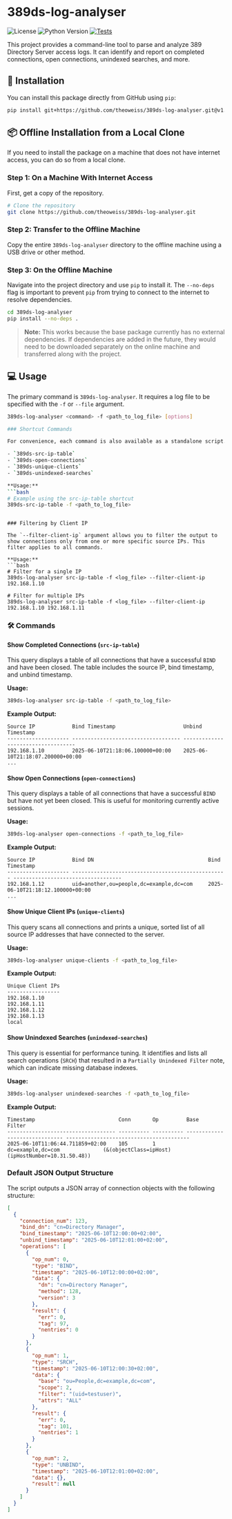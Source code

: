 # 389ds-log-analyser

![License](https://img.shields.io/badge/license-MIT-blue.svg)
![Python Version](https://img.shields.io/badge/python-3.9%2B-blue)
[![Tests](https://github.com/theoweiss/389ds-log-analyser/actions/workflows/ci.yml/badge.svg)](https://github.com/theoweiss/389ds-log-analyser/actions/workflows/ci.yml)

This project provides a command-line tool to parse and analyze 389 Directory Server access logs. It can identify and report on completed connections, open connections, unindexed searches, and more.

## 💾 Installation

You can install this package directly from GitHub using `pip`:

```bash
pip install git+https://github.com/theoweiss/389ds-log-analyser.git@v1.0.0
```

## 📦 Offline Installation from a Local Clone

If you need to install the package on a machine that does not have internet access, you can do so from a local clone.

### Step 1: On a Machine With Internet Access

First, get a copy of the repository.

```bash
# Clone the repository
git clone https://github.com/theoweiss/389ds-log-analyser.git
```

### Step 2: Transfer to the Offline Machine

Copy the entire `389ds-log-analyser` directory to the offline machine using a USB drive or other method.

### Step 3: On the Offline Machine

Navigate into the project directory and use `pip` to install it. The `--no-deps` flag is important to prevent `pip` from trying to connect to the internet to resolve dependencies.

```bash
cd 389ds-log-analyser
pip install --no-deps .
```

> **Note:** This works because the base package currently has no external dependencies. If dependencies are added in the future, they would need to be downloaded separately on the online machine and transferred along with the project.

## 💻 Usage

The primary command is `389ds-log-analyser`. It requires a log file to be specified with the `-f` or `--file` argument.

```bash
389ds-log-analyser <command> -f <path_to_log_file> [options]

### Shortcut Commands

For convenience, each command is also available as a standalone script. This allows for more direct invocation of a specific query.

- `389ds-src-ip-table`
- `389ds-open-connections`
- `389ds-unique-clients`
- `389ds-unindexed-searches`

**Usage:**
```bash
# Example using the src-ip-table shortcut
389ds-src-ip-table -f <path_to_log_file>
```
```

### Filtering by Client IP

The `--filter-client-ip` argument allows you to filter the output to show connections only from one or more specific source IPs. This filter applies to all commands.

**Usage:**
```bash
# Filter for a single IP
389ds-log-analyser src-ip-table -f <log_file> --filter-client-ip 192.168.1.10

# Filter for multiple IPs
389ds-log-analyser src-ip-table -f <log_file> --filter-client-ip 192.168.1.10 192.168.1.11
```

### 🛠️ Commands


#### Show Completed Connections (`src-ip-table`)

This query displays a table of all connections that have a successful `BIND` and have been closed. The table includes the source IP, bind timestamp, and unbind timestamp.

**Usage:**
```bash
389ds-log-analyser src-ip-table -f <path_to_log_file>
```

**Example Output:**
```
Source IP            Bind Timestamp                      Unbind Timestamp
-------------------- ----------------------------------- -----------------------------------
192.168.1.10         2025-06-10T21:18:06.100000+00:00    2025-06-10T21:18:07.200000+00:00
... 
```

#### Show Open Connections (`open-connections`)

This query displays a table of all connections that have a successful `BIND` but have not yet been closed. This is useful for monitoring currently active sessions.

**Usage:**
```bash
389ds-log-analyser open-connections -f <path_to_log_file>
```

**Example Output:**
```
Source IP            Bind DN                                     Bind Timestamp
-------------------- -------------------------------------------------- -----------------------------------
192.168.1.12         uid=another,ou=people,dc=example,dc=com     2025-06-10T21:18:12.100000+00:00
... 
```

#### Show Unique Client IPs (`unique-clients`)

This query scans all connections and prints a unique, sorted list of all source IP addresses that have connected to the server.

**Usage:**
```bash
389ds-log-analyser unique-clients -f <path_to_log_file>
```

**Example Output:**
```
Unique Client IPs
-----------------
192.168.1.10
192.168.1.11
192.168.1.12
192.168.1.13
local
```

#### Show Unindexed Searches (`unindexed-searches`)

This query is essential for performance tuning. It identifies and lists all search operations (`SRCH`) that resulted in a `Partially Unindexed Filter` note, which can indicate missing database indexes.

**Usage:**
```bash
389ds-log-analyser unindexed-searches -f <path_to_log_file>
```

**Example Output:**
```
Timestamp                           Conn       Op         Base                           Filter
----------------------------------- ---------- ---------- ------------------------------ ----------------------------------------
2025-06-10T11:06:44.711859+02:00    105        1          dc=example,dc=com              (&(objectClass=ipHost)(ipHostNumber=10.31.50.48))
```

### Default JSON Output Structure

The script outputs a JSON array of connection objects with the following structure:

```json
[
  {
    "connection_num": 123,
    "bind_dn": "cn=Directory Manager",
    "bind_timestamp": "2025-06-10T12:00:00+02:00",
    "unbind_timestamp": "2025-06-10T12:01:00+02:00",
    "operations": [
      {
        "op_num": 0,
        "type": "BIND",
        "timestamp": "2025-06-10T12:00:00+02:00",
        "data": {
          "dn": "cn=Directory Manager",
          "method": 128,
          "version": 3
        },
        "result": {
          "err": 0,
          "tag": 97,
          "nentries": 0
        }
      },
      {
        "op_num": 1,
        "type": "SRCH",
        "timestamp": "2025-06-10T12:00:30+02:00",
        "data": {
          "base": "ou=People,dc=example,dc=com",
          "scope": 2,
          "filter": "(uid=testuser)",
          "attrs": "ALL"
        },
        "result": {
          "err": 0,
          "tag": 101,
          "nentries": 1
        }
      },
      {
        "op_num": 2,
        "type": "UNBIND",
        "timestamp": "2025-06-10T12:01:00+02:00",
        "data": {},
        "result": null
      }
    ]
  }
]
```

